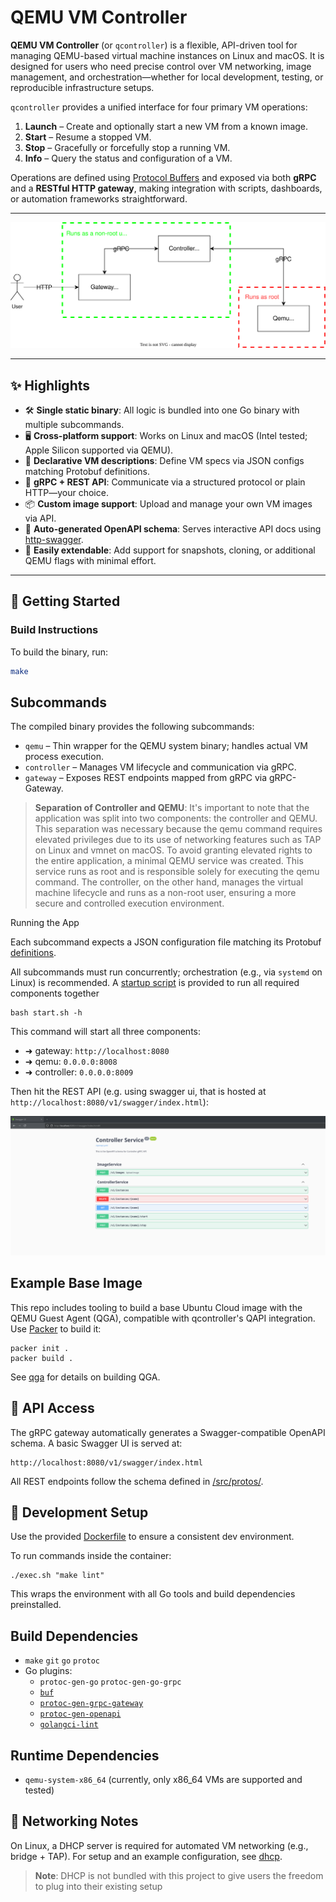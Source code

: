 # QEMU VM Controller

**QEMU VM Controller** (or `qcontroller`) is a flexible, API-driven tool for managing QEMU-based virtual machine instances on Linux and macOS. It is designed for users who need precise control over VM networking, image management, and orchestration—whether for local development, testing, or reproducible infrastructure setups.

`qcontroller` provides a unified interface for four primary VM operations:

1. **Launch** – Create and optionally start a new VM from a known image.
2. **Start** – Resume a stopped VM.
3. **Stop** – Gracefully or forcefully stop a running VM.
4. **Info** – Query the status and configuration of a VM.

Operations are defined using [Protocol Buffers](/src/protos/) and exposed via both **gRPC** and a **RESTful HTTP gateway**, making integration with scripts, dashboards, or automation frameworks straightforward.

---

![Architecture Diagram](/architecture.svg)

---

## ✨ Highlights

- 🛠 **Single static binary**: All logic is bundled into one Go binary with multiple subcommands.
- 🖥 **Cross-platform support**: Works on Linux and macOS (Intel tested; Apple Silicon supported via QEMU).
- 🧠 **Declarative VM descriptions**: Define VM specs via JSON configs matching Protobuf definitions.
- 📡 **gRPC + REST API**: Communicate via a structured protocol or plain HTTP—your choice.
- 📦 **Custom image support**: Upload and manage your own VM images via API.
- 📜 **Auto-generated OpenAPI schema**: Serves interactive API docs using [http-swagger](https://github.com/swaggo/http-swagger).
- 🧩 **Easily extendable**: Add support for snapshots, cloning, or additional QEMU flags with minimal effort.

---

## 🚀 Getting Started

### Build Instructions

To build the binary, run:

```bash
make
```

## Subcommands

The compiled binary provides the following subcommands:

* `qemu` – Thin wrapper for the QEMU system binary; handles actual VM process execution.
* `controller` – Manages VM lifecycle and communication via gRPC.
* `gateway` – Exposes REST endpoints mapped from gRPC via gRPC-Gateway.

> **Separation of Controller and QEMU**:
> It's important to note that the application was split into two  components: the controller and QEMU. This separation was necessary because the qemu command requires elevated privileges due to its use of networking features such as TAP on Linux and vmnet on macOS.
> To avoid granting elevated rights to the entire application, a minimal QEMU service was created. This service runs as root and is responsible solely for executing the qemu command. The controller, on the other hand, manages the virtual machine lifecycle and runs as a non-root user, ensuring a more secure and controlled execution environment.

Running the App

Each subcommand expects a JSON configuration file matching its Protobuf [definitions](/src/protos/settings/v1/settings.proto).

All subcommands must run concurrently; orchestration (e.g., via `systemd` on Linux) is recommended. A [startup script](/start.sh) is provided to run all required components together
```shell
bash start.sh -h
```

This command will start all three components:
- ➜ gateway: `http://localhost:8080`
- ➜ qemu: `0.0.0.0:8008`
- ➜ controller: `0.0.0.0:8009`

Then hit the REST API (e.g. using swagger ui, that is hosted at `http://localhost:8080/v1/swagger/index.html`):

<img src="./swagger.png" alt="swagger UI snapshot" width="900"/>

## Example Base Image

This repo includes tooling to build a base Ubuntu Cloud image with the QEMU Guest Agent (QGA), compatible with qcontroller's QAPI integration.
Use [Packer](https://www.packer.io/) to build it:

```shell
packer init .
packer build .
```

See [qga](/qga/README.md) for details on building QGA.

## 📎 API Access

The gRPC gateway automatically generates a Swagger-compatible OpenAPI schema. A basic Swagger UI is served at:

```shell
http://localhost:8080/v1/swagger/index.html
```
All REST endpoints follow the schema defined in [/src/protos/](/src/protos/).

## 🧪 Development Setup

Use the provided [Dockerfile](/Dockerfile) to ensure a consistent dev environment.

To run commands inside the container:
```shell
./exec.sh "make lint"
```

This wraps the environment with all Go tools and build dependencies preinstalled.

## Build Dependencies

- `make` `git` `go` `protoc`
- Go plugins:
    - `protoc-gen-go` `protoc-gen-go-grpc`
    - [`buf`](https://github.com/bufbuild/buf)
    - [`protoc-gen-grpc-gateway`](https://github.com/grpc-ecosystem/grpc-gateway)
    - [`protoc-gen-openapi`](https://github.com/google/gnostic)
    - [`golangci-lint`](https://github.com/golangci/golangci-lint)

## Runtime Dependencies

- `qemu-system-x86_64` (currently, only x86_64 VMs are supported and tested)

## 🔧 Networking Notes

On Linux, a DHCP server is required for automated VM networking (e.g., bridge + TAP). For setup and an example configuration, see [dhcp](/dhcp/README.md).

> **Note**: DHCP is not bundled with this project to give users the freedom to plug into their existing setup
